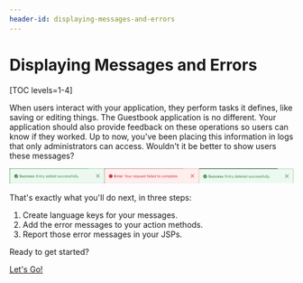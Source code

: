 ```yaml
---
header-id: displaying-messages-and-errors
---
```


# Displaying Messages and Errors

[TOC levels=1-4]

When users interact with your application, they perform tasks it defines, like 
saving or editing things. The Guestbook application is no different. Your 
application should also provide feedback on these operations so users can know 
if they worked. Up to now, you've been placing this information in logs 
that only administrators can access. Wouldn't it be better to show users these 
messages? 

![Figure 1: You can use Liferay's APIs to display helpful messages.](../../../images/guestbook-status-message.png)

That's exactly what you'll do next, in three steps: 

1.  Create language keys for your messages.
2.  Add the error messages to your action methods.
3.  Report those error messages in your JSPs.

Ready to get started? 

<a class="go-link btn btn-primary" href="/develop/tutorials/-/knowledge_base/7-1/creating-language-keys">Let's Go!<span class="icon-circle-arrow-right"></span></a>
